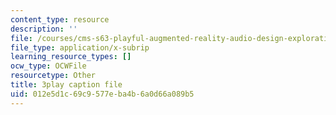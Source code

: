 ```yaml
---
content_type: resource
description: ''
file: /courses/cms-s63-playful-augmented-reality-audio-design-exploration-fall-2019/012e5d1c69c9577eba4b6a0d66a089b5_Q6i-gekn__8.srt
file_type: application/x-subrip
learning_resource_types: []
ocw_type: OCWFile
resourcetype: Other
title: 3play caption file
uid: 012e5d1c-69c9-577e-ba4b-6a0d66a089b5
---
```

